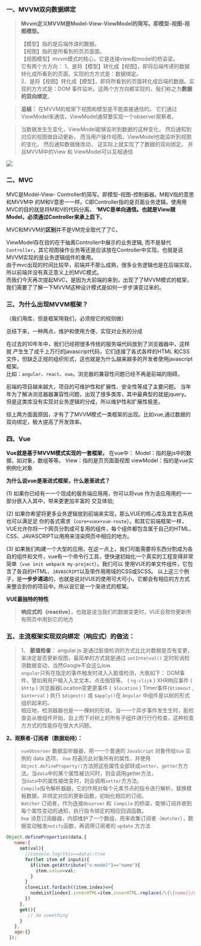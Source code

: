 
### 一、MVVM双向数据绑定
>**Mvvm定义MVVM是Model-View-ViewModel的简写。即模型-视图-视图模型。**
>
>【模型】指的是后端传递的数据。<br>
>【视图】指的是所看到的⻚页⾯面。<br>
>【视图模型】mvvm模式的核⼼，它是连接view和model的桥梁梁。<br>
>它有两个⽅方向：
>1、是将【模型】转化成【视图】，即将后端传递的数据转化成所看到的⻚面。实现的⽅方式是：数据绑定。<br>
2、是将【视图】转化成【模型】，即将所看到的页面转化成后端的数据。实现的⽅方式是：DOM 事件监听。这两个⽅方向都实现的，我们称之为**数据的双向绑定**。

>**总结：**
>在MVVM的框架下视图和模型是不能直接通信的。
>它们通过ViewModel来通信，ViewModel通常要实现一个observer观察者，

>当数据发⽣生变化，ViewModel能够监听到数据的这种变化，
>然后通知到对应的视图做自动更新，
>而当用户操作视图，ViewModel也能监听到视图的变化，
>然后通知数据做改动，
>这实际上就实现了了数据的双向绑定。
>并且MVVM中的View 和 ViewModel可以互相通信

![](https://user-gold-cdn.xitu.io/2018/7/8/164783d90a67d0d9?w=873&h=462&f=jpeg&s=38226)
### 二、MVC
MVC是Model-View- Controller的简写。即模型-视图-控制器器。M和V指的意思和MVVM中
的M和V意思⼀一样。C即Controller指的是页⾯业务逻辑。使⽤用MVC的目的就是将M和V的代码分离。
**‘MVC是单向通信。也就是View跟Model，必须通过Controller来承上启下**。

MVC和MVVM的**区别**并不是VM完全取代了了C，

ViewModel存在目的在于抽离Controller中展示的业务逻辑,
而不是替代`Controller`，其它视图操作业务等还是应该放在Controller中实现。也就是说MVVM实现的是业务逻辑组件的重⽤。<br>
由于mvc出现的时间比较早，前端并不那么成熟，很多业务逻辑也是在后端实现，<br>
所以前端并没有真正意义上的MVC模式。<br>
而我们今天再次提起MVC，是因为大前端的来到，出现了了MVVM模式的框架，我们需要了了解一下MVVM这种设计模式是如何一步步演变过来的。

### 三、为什么出现MVVM框架？

（我们用库，但是框架用我们，必须按它的规则做）

总结下来，一种两点，维护和使用方便、实现对业务的分成

在过去的10年年中，我们已经把很多传统的服务端代码放到了浏览器器中，这样就
产⽣生了成千上万行的javascript代码，它们连接了各式各样的HTML 和CSS⽂件，但缺乏正规的组织形式，这也就是为什么越来越多的开发者使用javascript框架。<br>
比如：`angular`、`react`、`vue`。浏览器的兼容性问题已经不再是前端的阻碍。

前端的项⽬越来越大，项⽬的可维护性和扩展性、安全性等成了主要问题。
当年年为了解决浏览器器兼容性问题，出现了很多类库，其中最典型的就是jquery。
但是这类库没有实现对业务逻辑的分成，所以维护性和扩展性极差。

综上两方⾯面原因，才有了了MVVM模式一类框架的出现。比如vue,通过数据的双向绑定，极⼤提高了开发效率。

### 四、Vue

**Vue就是基于MVVM模式实现的一套框架，**
在vue中：
Model：指的是js中的数据，如对象，数组等等。
View：指的是⻚页⾯面视图
viewModel：指的是vue实例例化对象

**为什么说vue是渐进式框架，什么是渐进式？**<br>

(1) 如果你已经有⼀一个现成的服务端应⽤用，你可以将vue 作为该应⽤用的⼀一部分嵌⼊入其中，带来更更加丰富的
交互体验;

(2) 如果你希望将更多业务逻辑放到前端来实现，那么VUE的核⼼库及其⽣态系统也可以满⾜足
你的各式需求（`core+vuex+vue-route`）。和其它前端框架一样，VUE允许你将一个⽹⻚分割成可复⽤的组件，每个组件都包含属于自⼰的HTML、CSS、JAVASCRIPT以⽤用来渲染网页中相应的地⽅。 <br>


(3) 如果我们构建⼀个大型的应⽤，在这一点上，我们可能需要将东⻄分割成为各自的组件和文件，vue有⼀个命令⾏工具，使快速初始化一个真实的工程变得非常简单（`vue init webpack my-project`）。我们可以
使用VUE的单文件组件，它包含了各自的HTML、`JAVASCRIPT`以及带作⽤用域的CSS或SCSS。 
以上这三个例子，是**一步步递进**的，也就是说对VUE的使用可大可小，它都会有相应的⽅方式来整合到你的项目中。所以说它是一个渐进式的框架。

**VUE最独特的特性**
>**响应式的（reactive）**，也就是说当我们的数据变更时，VUE会帮你更新所有网页中⽤到它的地⽅

### 五、主流框架实现双向绑定（响应式）的做法：
>1、 **脏值检查**：
>angular.js 是通过脏值检测的方式⽐比对数据是否有变更，来决定是否更新视图，最简单的方式就是通过 `setInterval()` 定时轮询检测数据变动，当然Google不会这么low.<br>
`angular`只有在指定的事件触发时进⼊入脏值检测，大致如下：
 DOM事件，譬如⽤用户输⼊入⽂文本，点击按钮等。
 ( `ng-click` ) XHR响应事件 ( `$http` ) 浏览器器Location变更更事件 (` $location` ) Timer事件(`$timeout` , `$interval` ) 执行 `$digest()` 或 `$apply()`在 `Angular` 中组件是以树的形式组织起来的。<br>
 >相应地，检测器器也是⼀一棵树的形状。当⼀一个异步事件发⽣生时，脏检查会从根组件开始，自上而下对树上的所有⼦组件进⾏行行检查，这种检查⽅方式的性能存在很⼤大问题。

**2、观察者-订阅者（数据劫持）：**

>`vueObserver` 数据监听器器，把⼀一个普通的 `JavaScript` 对象传给`Vue` 实例的 data 选项，
>`Vue` 将遍历此对象所有的属性，并使用`Object.defineProperty()`方法把这些属性全部转成`setter`、`getter`⽅方法。当`data`中的某个属性被访问时，则会调用getter方法，<br>
>当`data`中的属性被改变时，则会调用`setter`⽅方法。<br>
>`Compile`指令解析器器，它的作⽤对每个元素节点的指令进⾏解析，替换模板数据，并绑定对应的更新函数，初始化相应的订阅。<br>
>`Watcher` 订阅者，作为连接`Observer` 和` Compile` 的桥梁，能够订阅并收到每个属性变动的通知，执⾏指令绑定的相应回调函数。<br>
>`Dep` 消息订阅器器，内部维护了一个数组，用来收集订阅者（`Watcher`），数据变动触发`notify`函数，再调用订阅者的 `update` ⽅方法

``` javascript
Object.defineProperties(data,{
   name:{
     set(val){
       //console.log(this==data);true
       for(let item of inputs){
         if(item.getAttribute("v-model")=="name"){
           item.value=val;
         }
       }
       cloneList.forEach((item,index)=>{
         nodeList[index].innerHTML=item.innerHTML.replace(/\{\{name}}/g,()=>val)
       })
     },
     get(){
        // do something
     }
   },
   age:{}
 });
```